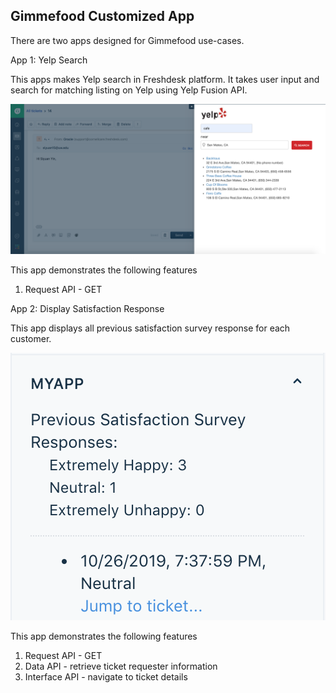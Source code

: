 ## Gimmefood Customized App

There are two apps designed for Gimmefood use-cases.

App 1: Yelp Search

This apps makes Yelp search in Freshdesk platform. It takes user input and search
for matching listing on Yelp using Yelp Fusion API.

![](screenshots/Gimmefood_Demo1.png)

This app demonstrates the following features

1. Request API - GET


App 2: Display Satisfaction Response

This app displays all previous satisfaction survey response for each customer.

![](screenshots/Gimmefood_Demo2.png)

This app demonstrates the following features

1. Request API - GET
2. Data API - retrieve ticket requester information
3. Interface API - navigate to ticket details
